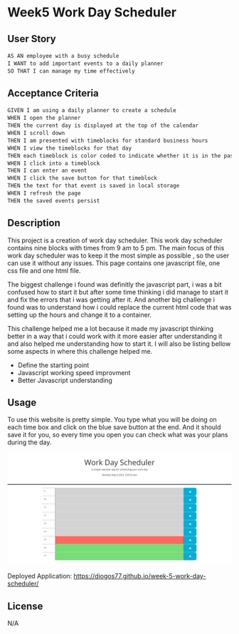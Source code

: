 # Week5 Work Day Scheduler

## User Story

```md
AS AN employee with a busy schedule
I WANT to add important events to a daily planner
SO THAT I can manage my time effectively
```

## Acceptance Criteria

```md
GIVEN I am using a daily planner to create a schedule
WHEN I open the planner
THEN the current day is displayed at the top of the calendar
WHEN I scroll down
THEN I am presented with timeblocks for standard business hours
WHEN I view the timeblocks for that day
THEN each timeblock is color coded to indicate whether it is in the past, present, or future
WHEN I click into a timeblock
THEN I can enter an event
WHEN I click the save button for that timeblock
THEN the text for that event is saved in local storage
WHEN I refresh the page
THEN the saved events persist
```

## Description

This project is a creation of work day scheduler. This work day scheduler contains nine blocks with times from 9 am to 5 pm.
The main focus of this work day scheduler was to keep it the most simple as possible , so the user can use it without any issues.
This page contains one javascript file, one css file and one html file.

The biggest challenge i found was definitly the javascript part, i was a bit confused how to start it but after some time thinking i did manage to start it and fix the errors that i was getting after it.
And another big challenge i found was to understand how i could replace the current html code that was setting up the hours and change it to a container.

This challenge helped me a lot because it made my javascript thinking better in a way that i could work with it more easier after understanding it and also helped me understanding how to start it. I will also be listing bellow some aspects in where this challenge helped me.

- Define the starting point
- Javascript working speed improvment
- Better Javascript understanding

## Usage

To use this website is pretty simple. You type what you will be doing on each time box and click on the blue save button at the end. And it should save it for you, so every time you open you can check what was your plans during the day.

![alt text](/assets/images/work-day.png "End Result Screenshot")

Deployed Application: https://diogos77.github.io/week-5-work-day-scheduler/

## License

N/A
